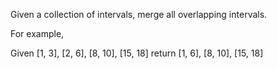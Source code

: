 Given a collection of intervals, merge all overlapping intervals. 

For example, 
  
Given [1, 3], [2, 6], [8, 10], [15, 18]
return [1, 6], [8, 10], [15, 18]

